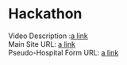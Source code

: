 # Hackathon
Video Description :[a link](https://youtu.be/IuDNqJUuzdg) <br>
Main Site URL: [a link](https://hosportal.herokuapp.com/) <br>
Pseudo-Hospital Form URL: [a link](https://hosform.herokuapp.com/)
